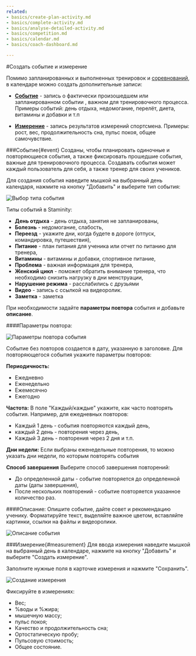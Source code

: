 ```yaml
---
related:
- basics/create-plan-activity.md
- basics/complete-activity.md
- basics/analyse-detailed-activity.md
- basics/competition.md
- basics/calendar.md
- basics/coach-dashboard.md

---
```


#Создать событие и измерение

Помимо запланированных и выполненных тренировок и [соревнований](/basics/competition.md), в календаре можно создать дополнительные записи:

* **[Событие](#event)** - запись о фактически произошедшем или запланированном событии , важном для тренировочного процесса. Примеры событий: день отдыха, недомогание, перелёт, диета, витамины и добавки и т.п

* **[Измерение](#measurement)** - запись результатов измерений спортсмена. Примеры: рост, вес, продолжительность сна, пульс покоя, общее самочувствие.

###Событие{#event}
Созданы, чтобы планировать одиночные и повторяющиеся события, а также фиксировать прошедшие события, важные для тренировочного процесса. Создавать события может каждый пользователь для себя, а также тренер для своих учеников. 

Для создания события наведите мышкой на выбранный день календаря, нажмите на кнопку "Добавить" и выберите тип события:

![Выбор типа события](https://content.staminity.com/assets/images/_new/calendar/calendar-wizard-event.png)

Типы событий в Staminity: 

* **День отдыха** - день отдыха, занятия не запланированы, 
* **Болезнь** - недомогание, слабость,
* **Переезд** - укажите дни, когда будете в дороге (отпуск, командировка, путешествия),
* **Питание** - план питания для ученика или отчет по питанию для тренера,
* **Витамины** - витамины и добавки, спортивное питание,
* **Проблема** - важная информация для тренера, 
* **Женский цикл** - поможет обратить внимание тренера, что необходимо снизить нагрузку в дни менструации,
* **Нарушение режима** - расслабились с друзьями
* **Видео** - запись с ссылкой на видеоролик. 
* **Заметка** - заметка

При необходимости задайте **параметры повтора** события и добавьте **описание**. 

####Параметры повтора:

![Параметры повтора события](http://content.staminity.com/assets/images/calendarItem/record.png)

Событие без повторов создается в дату, указанную в заголовке.
Для повторяющегося события укажите параметры повторов:

**Периодичность:**
* Ежедневно
* Еженедельно
* Ежемесячно
* Ежегодно
 
**Частота:**
В поле "Каждый/каждые" укажите, как часто повторять события. 
Например, для ежедневных повторов:
 * Каждый 1 день - события повторяются каждый день,
 * каждый 2 день - повторения через день,
 * Каждый 3 день - повторения через 2 дня и т.п.
 
**Дни недели:**
Если выбраны еженедельные повторения, то можно указать дни недели, по которым повторять события

**Способ завершения**
Выберите способ завершения повторений:
* До определенной даты - событие повторяется до определенной даты (даты завершения),
* После нескольких повторений - событие повторяется указанное количество раз.

####Описание:
Опишите событие, дайте совет и рекомендацию ученику.
Форматируйте текст, выделяйте важное цветом, вставляйте картинки, ссылки на файлы и видеоролики.

![Описание события](http://content.staminity.com/assets/images/calendarItem/record-advanced-formatting.png)


###Измерение{#measurement}
Для ввода измерения наведите мышкой на выбранный день в календаре, нажмите на кнопку "Добавить" и выберите "Создать измерение". 

Заполните нужные поля в карточке измерения и нажмите "Сохранить".

![Создание измерения](http://content.staminity.com/assets/images/calendarItem/measurement2.png)

Фиксируйте в измерениях:
* Вес;
* %воды и %жира;
* мышечную массу;
* пульс покоя;
* Качество и продолжительность сна;
* Ортостатическую пробу; 
* Пульсовую стоимость;
* Общее состояние.